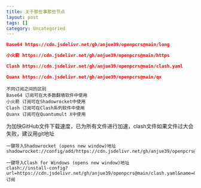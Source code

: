 ```yaml
---
title: 关于那些事那些节点
layout: post
tags: []
category: Uncategoried
---
```


```json
Base64 https://cdn.jsdelivr.net/gh/anjue39/openpcrs@main/long

小火箭 https://cdn.jsdelivr.net/gh/anjue39/openpcrs@main/https

Clash https://cdn.jsdelivr.net/gh/anjue39/openpcrs@main/clash.yaml

Quanx https://cdn.jsdelivr.net/gh/anjue39/openpcrs@main/qx
```

    不同订阅之间的区别
    Base64 订阅可在大多数翻墙软件中使用
    小火箭 订阅可在Shadowrocket中使用
    Clash 订阅可在Clash系列软件中使用
    Quanx 订阅可在Quantumult X中使用

为加快GitHub文件下载速度，已为所有文件进行加速，clash文件如果文件过大会失败，建议用git地址

    一键导入Shadowrocket (opens new window)地址
    shadowrocket://config/add/https://cdn.jsdelivr.net/gh/anjue39/openpcrs@main/https
    
    一键导入Clash for Windows (opens new window)地址
    clash://install-config?url=https://cdn.jsdelivr.net/gh/anjue39/openpcrs@main/clash.yaml&name=Openprcs%20订阅